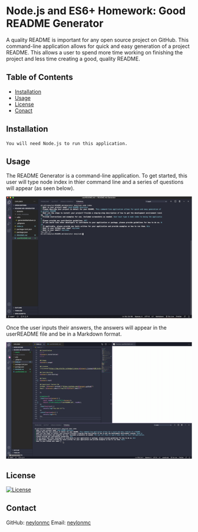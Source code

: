 # Node.js and ES6+ Homework: Good README Generator

A quality README is important for any open source project on GitHub. This command-line application allows for quick and easy generation of a project README. This allows a user to spend more time working on finishing the project and less time creating a good, quality README. 

## Table of Contents

* [Installation](#installation)
* [Usage](#usage)
* [License](#license)
* [Conact](#contact)

## Installation
```
You will need Node.js to run this application.
```

## Usage 

The README Generator is a command-line application. To get started, this user will type node index in thier command line and a series of questions will appear (as seen below). 

<img src= "assets/code.png" alt="Screenshot of the code.">

Once the user inputs their answers, the answers will appear in the userREADME file and be in a Markdown format. 

<img src= "assets/application.gif" alt="GIF of application">

## License
[![License](https://img.shields.io/badge/License-MIT%202.0-blue.svg)](https://opensource.org/licenses/MIT)

## Contact

GitHub: [neylonmc]("https://github.com/neylonmc")
Email: [neylonmc]("mailto:neylonmc") 


